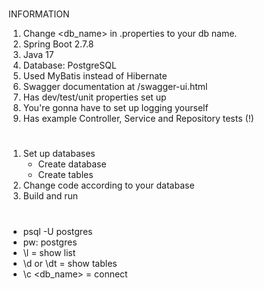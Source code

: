 #

INFORMATION
1. Change <db_name> in .properties to your db name.
2. Spring Boot 2.7.8
3. Java 17
4. Database: PostgreSQL
5. Used MyBatis instead of Hibernate
6. Swagger documentation at /swagger-ui.html
7. Has dev/test/unit properties set up
8. You're gonna have to set up logging yourself
9. Has example Controller, Service and Repository tests (!)

#

1. Set up databases
    - Create database
    - Create tables
2. Change code according to your database
3. Build and run

#

- psql -U postgres
- pw: postgres
- \l = show list
- \d or \dt = show tables
- \c <db_name> = connect
